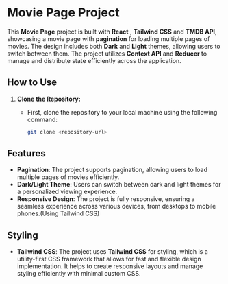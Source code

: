 # Movie Page Project

This **Movie Page** project is built with **React** , **Tailwind CSS** and **TMDB API**, showcasing a movie page with **pagination** for loading multiple pages of movies. The design includes both **Dark** and **Light** themes, allowing users to switch between them. The project utilizes **Context API** and **Reducer** to manage and distribute state efficiently across the application.

## How to Use

1. **Clone the Repository:**

   - First, clone the repository to your local machine using the following command:
     ```bash
     git clone <repository-url>
     ```

## Features

- **Pagination**: The project supports pagination, allowing users to load multiple pages of movies efficiently.
- **Dark/Light Theme**: Users can switch between dark and light themes for a personalized viewing experience.
- **Responsive Design**: The project is fully responsive, ensuring a seamless experience across various devices, from desktops to mobile phones.(Using Tailwind CSS)

## Styling

- **Tailwind CSS**: The project uses **Tailwind CSS** for styling, which is a utility-first CSS framework that allows for fast and flexible design implementation. It helps to create responsive layouts and manage styling efficiently with minimal custom CSS.